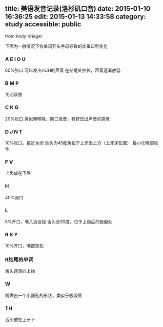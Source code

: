 title: 美语发音记录(洛杉矶口音)
date: 2015-01-10 16:36:25
edit: 2015-01-13 14:33:58
category: study
accessible: public
---

from Andy Krieger

下面为一般情况下各单词开头字母导致的准备口型变化

### A E I O U
60%张口
可以发出HUH的声音
在结尾处拉长，声音逐渐放低

### B M P
关闭双唇

### C K G
20%张口
类似用喉咙、胸口发音，有挤压出声音的感觉

### D J N T
10%张口，接近关闭
舌头为45度角位于上牙齿上方（上牙床位置）
最小化嘴部动作

### F V
上齿放在下唇

### H
40%张口

### L
5%开口，嘴几近合拢
舌头呈30度，位于上齿后的齿龈处

### R S Y
10%开口，嘴部放松

### R结尾的单词
舌头逐渐向上抬

### W
嘴做出一个小圆孔的形状，类似于吸吸管

### TH
舌头放在上牙下